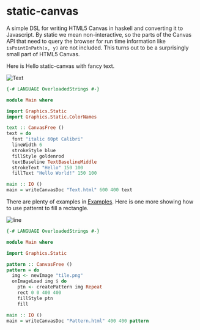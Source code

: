 # static-canvas
A simple DSL for writing HTML5 Canvas in haskell and converting it
to Javascript. By static we mean non-interactive, so the parts of
the Canvas API that need to query the browser for run time information
like `isPointInPath(x, y)` are not included. This turns out to be
a surprisingly small part of HTML5 Canvas.

Here is Hello static-canvas with fancy text.

![Text](http://i.imgur.com/HGjSpJ6.png)

```haskell
{-# LANGUAGE OverloadedStrings #-}

module Main where

import Graphics.Static
import Graphics.Static.ColorNames

text :: CanvasFree ()
text = do
  font "italic 60pt Calibri"
  lineWidth 6
  strokeStyle blue
  fillStyle goldenrod
  textBaseline TextBaselineMiddle
  strokeText "Hello" 150 100 
  fillText "Hello World!" 150 100

main :: IO ()
main = writeCanvasDoc "Text.html" 600 400 text
```
There are plenty of examples in [Examples](https://github.com/jeffreyrosenbluth/static-canvas/tree/master/examples).
Here is one more showing how to use patternt to fill a rectangle.

![line](http://i.imgur.com/RRvyXyv.png)
```haskell
{-# LANGUAGE OverloadedStrings #-}

module Main where

import Graphics.Static

pattern :: CanvasFree ()
pattern = do
  img <- newImage "tile.png"
  onImageLoad img $ do
    ptn <- createPattern img Repeat
    rect 0 0 400 400
    fillStyle ptn
    fill

main :: IO ()
main = writeCanvasDoc "Pattern.html" 400 400 pattern
```
